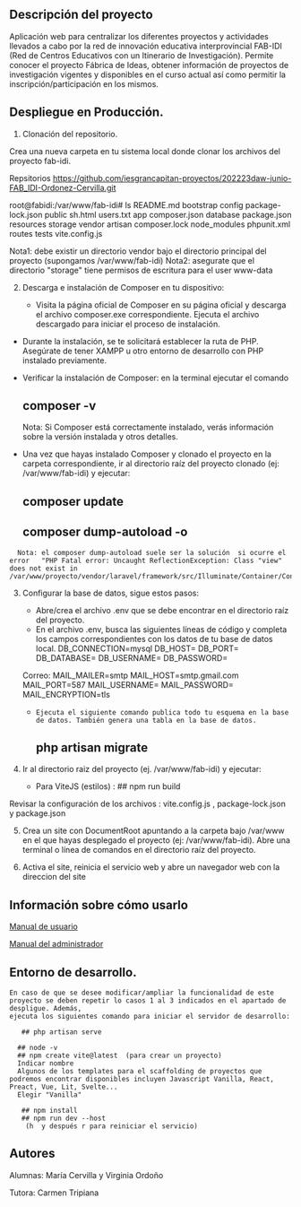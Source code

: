## Descripción del proyecto
Aplicación web para centralizar los diferentes proyectos y actividades llevados a cabo por la red de innovación educativa interprovincial FAB-IDI (Red de Centros Educativos con un Itinerario de Investigación).
Permite conocer el proyecto Fábrica de Ideas, obtener información de proyectos de investigación vigentes y disponibles en el curso actual  así como permitir la inscripción/participación en los mismos.


## Despliegue en Producción.

1. Clonación del repositorio.

Crea una nueva carpeta en tu sistema local donde clonar los archivos del proyecto fab-idi.

Repsitorios https://github.com/iesgrancapitan-proyectos/202223daw-junio-FAB_IDI-Ordonez-Cervilla.git

root@fabidi:/var/www/fab-idi# ls
README.md  bootstrap      config        package-lock.json  public     sh.html  users.txt
app        composer.json  database      package.json       resources  storage  vendor
artisan    composer.lock  node_modules  phpunit.xml        routes     tests    vite.config.js

   Nota1: debe existir un directorio vendor bajo el directorio principal del proyecto (supongamos /var/www/fab-idi)
   Nota2: asegurate que el directorio "storage" tiene permisos de escritura para el user  www-data

2.  Descarga e instalación de Composer en tu dispositivo:

    - Visita la página oficial de Composer en su página oficial y descarga el archivo composer.exe correspondiente.   Ejecuta el archivo descargado para iniciar el proceso  de instalación.
  -   Durante la instalación, se te solicitará establecer la ruta de PHP. Asegúrate de tener XAMPP u otro entorno de desarrollo con PHP instalado previamente.
  -   Verificar la instalación de Composer: en la terminal ejecutar  el comando
        ##   composer -v 
      Nota: Si Composer está correctamente instalado, verás información sobre la versión instalada y otros detalles.

   -    Una vez que hayas instalado Composer y clonado el proyecto en la carpeta correspondiente, ir al directorio raíz del proyecto clonado (ej: /var/www/fab-idi)  y ejecutar:
         ##   composer update
         ## composer dump-autoload -o
      Nota: el composer dump-autoload suele ser la solución  si ocurre el error   "PHP Fatal error: Uncaught ReflectionException: Class "view" does not exist in /var/www/proyecto/vendor/laravel/framework/src/Illuminate/Container/Container.php"

3. Configurar la base de datos, sigue estos pasos:

    - Abre/crea el archivo .env que se debe encontrar en el directorio raíz del proyecto.
    - En el archivo .env, busca las siguientes líneas de código y completa los campos correspondientes con los datos de tu base de datos local.
    DB_CONNECTION=mysql
    DB_HOST=
    DB_PORT=
    DB_DATABASE=
    DB_USERNAME=
    DB_PASSWORD=

    Correo:
    MAIL_MAILER=smtp
    MAIL_HOST=smtp.gmail.com
    MAIL_PORT=587
    MAIL_USERNAME=
    MAIL_PASSWORD=
    MAIL_ENCRYPTION=tls

    -     Ejecuta el siguiente comando publica todo tu esquema en la base de datos. También genera una tabla en la base de datos.
       ##   php artisan migrate


4.   Ir al directorio raiz del proyecto (ej. /var/www/fab-idi) y ejecutar:
     - Para ViteJS (estilos) :      ## npm run build

   Revisar la configuración de los archivos :  vite.config.js ,  package-lock.json y  package.json

5. Crea un site con DocumentRoot apuntando a la carpeta bajo /var/www en el que hayas desplegado el proyecto (ej: /var/www/fab-idi).
Abre una terminal o línea de comandos en el directorio raíz del proyecto.

6. Activa el site, reinicia el servicio web  y abre un navegador web con la direccion del site  

## Información sobre cómo usarlo
 [Manual de usuario](https://github.com/iesgrancapitan-proyectos/202223daw-junio-FAB_IDI-Ordonez-Cervilla/wiki/10_1Doc_Manual_Usuario)
 
 [Manual del administrador](https://github.com/iesgrancapitan-proyectos/202223daw-junio-FAB_IDI-Ordonez-Cervilla/wiki/10_2Doc_Manual_Admin)
 

## Entorno de desarrollo.
    En caso de que se desee modificar/ampliar la funcionalidad de este proyecto se deben repetir lo casos 1 al 3 indicados en el apartado de despligue. Además,
    ejecuta los siguientes comando para iniciar el servidor de desarrollo:
   
       ## php artisan serve

      ## node -v
      ## npm create vite@latest  (para crear un proyecto)
      Indicar nombre
      Algunos de los templates para el scaffolding de proyectos que podremos encontrar disponibles incluyen Javascript Vanilla, React, Preact, Vue, Lit, Svelte...
      Elegir "Vanilla" 
      
       ## npm install
       ## npm run dev --host 
        (h  y después r para reiniciar el servicio)



## Autores

Alumnas: María Cervilla y Virginia Ordoño

Tutora: Carmen Tripiana
